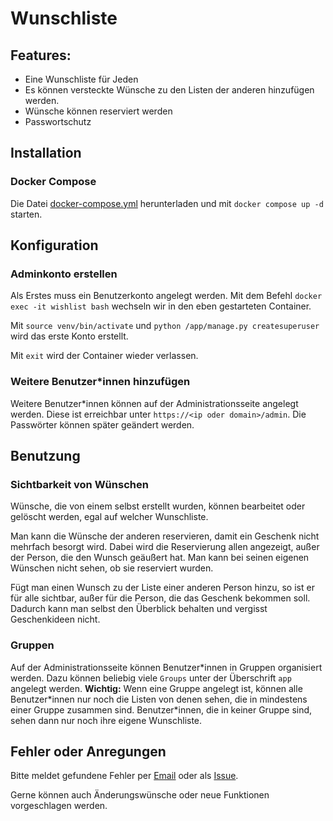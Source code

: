 # Wunschliste

## Features:

- Eine Wunschliste für Jeden
- Es können versteckte Wünsche zu den Listen der anderen hinzufügen werden.
- Wünsche können reserviert werden
- Passwortschutz

## Installation

### Docker Compose

Die Datei [docker-compose.yml](https://gitlab.fachschaften.org/tobiasff3200/wishlist/-/blob/main/docker-compose.yml)
herunterladen und mit `docker compose up -d` starten.

## Konfiguration

### Adminkonto erstellen

Als Erstes muss ein Benutzerkonto angelegt werden. Mit dem Befehl `docker exec -it wishlist bash` wechseln wir in den
eben gestarteten Container.

Mit `source venv/bin/activate` und `python /app/manage.py createsuperuser` wird das erste Konto erstellt.

Mit `exit` wird der Container wieder verlassen.

### Weitere Benutzer\*innen hinzufügen

Weitere Benutzer\*innen können auf der Administrationsseite angelegt werden. Diese ist erreichbar
unter `https://<ip oder domain>/admin`. Die Passwörter können später geändert werden.

## Benutzung

### Sichtbarkeit von Wünschen

Wünsche, die von einem selbst erstellt wurden, können bearbeitet oder gelöscht werden, egal auf welcher Wunschliste.

Man kann die Wünsche der anderen reservieren, damit ein Geschenk nicht mehrfach besorgt wird. Dabei wird die
Reservierung allen angezeigt, außer der Person, die den Wunsch geäußert hat. Man kann bei seinen eigenen Wünschen nicht
sehen, ob sie reserviert wurden.

Fügt man einen Wunsch zu der Liste einer anderen Person hinzu, so ist er für alle sichtbar, außer für die Person, die
das Geschenk bekommen soll. Dadurch kann man selbst den Überblick behalten und vergisst Geschenkideen nicht.

### Gruppen

Auf der Administrationsseite können Benutzer\*innen in Gruppen organisiert werden. Dazu können beliebig viele `Groups`
unter der Überschrift `app` angelegt werden. **Wichtig:** Wenn eine Gruppe angelegt ist, können alle Benutzer\*innen nur
noch die Listen von denen sehen, die in mindestens einer Gruppe zusammen sind. Benutzer\*innen, die in keiner Gruppe
sind, sehen dann nur noch ihre eigene Wunschliste.

## Fehler oder Anregungen

Bitte meldet gefundene Fehler per [Email](mailto:tobiasff3200-wishlist-1161-issue-@gitlab.fachschaften.org) oder
als [Issue](https://gitlab.fachschaften.org/tobiasff3200/wishlist/-/issues).

Gerne können auch Änderungswünsche oder neue Funktionen vorgeschlagen werden.